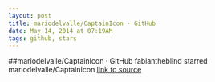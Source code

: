 ```yaml
---
layout: post
title: mariodelvalle/CaptainIcon · GitHub
date: May 14, 2014 at 07:19AM
tags: github, stars
---
```

##mariodelvalle/CaptainIcon · GitHub
fabiantheblind starred mariodelvalle/CaptainIcon
[link to source](http://ift.tt/1llKqGo) 
